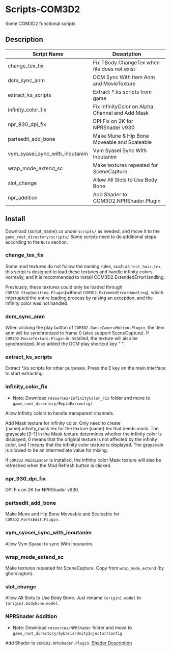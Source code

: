 # Scripts-COM3D2

Some COM3D2 functional scripts

## Description

| Script Name                    | Description                                     | Require                                                    |
| ------------------------------ | ----------------------------------------------- | ---------------------------------------------------------- |
| change_tex_fix                 | Fix TBody.ChangeTex when file does not exist    | -                                                          |
| dcm_sync_anm                   | DCM Sync With Item Anm and MovieTexture         | COM3D2.DanceCameraMotion.Plugin                            |
| extract_ks_scripts             | Extract *.ks scripts from game                  | -                                                          |
| infinity_color_fix             | Fix InfinityColor on Alpha Channel and Add Mask | -                                                          |
| npr_930_dpi_fix                | DPI Fix on 2K for NPRShader v930                | COM3D2.NPRShader.Plugin.dll(v930)                          |
| partsedit_add_bone             | Make Mune & Hip Bone Moveable and Scaleable     | COM3D2.PartsEdit.Plugin                                    |
| vym_syasei_sync_with_inoutanim | Vym Syasei Sync With Inoutanim                  | COM3D2.VibeYourMaid.Plugin<br>COM3D2.InOutAnimation.Plugin |
| wrap_mode_extend_sc            | Make textures repeated for SceneCapture         | COM3D2.SceneCapture.Plugin                                 |
| slot_change                    | Allow All Slots to Use Body Bone                | -                                                          |
| npr_addition                   | Add Shader to COM3D2.NPRShader.Plugin           | COM3D2.NPRShader.Plugin                                    |

## Install

Download {script_name}.cs under `scripts/` as needed, and move it to the `game_root_directory/scripts/`
Some scripts need to do additional steps according to the `Note` section.

### change_tex_fix

Some mod textures do not follow the naming rules, such as `test_hair.tex`, this script is designed to load these textures and handle infinity colors normally, and it is recommended to install COM3D2.ExtendedErrorHandling.

Previously, these textures could only be loaded through `COM3D2.StopQuitting.Plugin`(without `COM3D2.ExtendedErrorHandling`), which interrupted the entire loading process by raising an exception, and the infinity color was not handled.

### dcm_sync_anm

When clicking the play button of `COM3D2.DanceCameraMotion.Plugin`, the item anm will be synchronized to frame 0 (also support SceneCapture). If `COM3D2.MovieTexture.Plugin` is installed, the texture will also be synchronized.
Also added the DCM play shortcut key "`".

### extract_ks_scripts

Extract *.ks scripts for other purposes.
Press the E key on the main interface to start extracting.

### infinity_color_fix

* Note: Download `resources/InfinityColor_Fix` folder and move to `game_root_directory/BepinEx/config/`

Allow infinity colors to handle transparent channels.

Add Mask texture for infinity color.
Only need to create {name}.infinity_mask.tex for the texture {name}.tex that needs mask.
The grayscale [0-1] in the Mask texture determines whether the infinity color is displayed, 0 means that the original texture is not affected by the infinity color, and 1 means that the infinity color texture is displayed. The grayscale is allowed to be an intermediate value for mixing.

If `COM3D2.MaidLoader` is installed, the infinity color Mask texture will also be refreshed when the Mod Refresh button is clicked.

### npr_930_dpi_fix

DPI Fix on 2K for NPRShader v930.

### partsedit_add_bone

Make Mune and Hip Bone Moveable and Scaleable for `COM3D2.PartsEdit.Plugin`.

### vym_syasei_sync_with_inoutanim

Allow Vym Syasei to sync With Inoutanim.

### wrap_mode_extend_sc

Make textures repeated for SceneCapture.
Copy from `wrap_mode_extend` (by ghorsington).

### slot_change

Allow All Slots to Use Body Bone.
Just rename `{origin}.model` to `{origin}.bodybone.model`.

### NPRShader Addition

* Note: Download `resources/NPRShader` folder and move to `game_root_directory/Sybaris/UnityInjector/Config`

Add Shader to `COM3D2.NPRShader.Plugin`.
[Shader Description](./resources/NPRShader/ShaderList.md)
